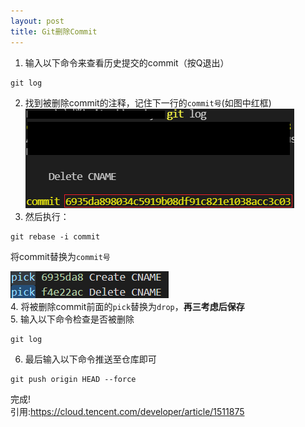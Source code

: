 ```yaml
---
layout: post
title: Git删除Commit
---
```

1.  输入以下命令来查看历史提交的commit（按Q退出）
```
git log
```
2.  找到被删除commit的注释，记住下一行的`commit号`(如图中红框)  
![log](/assets/Git-Delete-Commit/log.png)
3.  然后执行：
```
git rebase -i commit 
```
将commit替换为`commit号`

![pick](/assets/Git-Delete-Commit/pick.png)  
4. 将被删除commit前面的`pick`替换为`drop`，**再三考虑后保存**  
5. 输入以下命令检查是否被删除
```
git log 
```
6.  最后输入以下命令推送至仓库即可
```
git push origin HEAD --force
```
完成!  
引用:https://cloud.tencent.com/developer/article/1511875